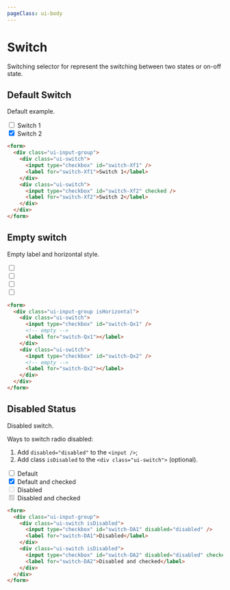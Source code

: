 ```yaml
---
pageClass: ui-body
---
```


# Switch

Switching selector for represent the switching between two states or on-off state.

## Default Switch

Default example.

<section class="ui-section">
  <form>
    <div class="ui-input-group">
      <div class="ui-switch">
        <input type="checkbox" id="switch-Xf1" />
        <label for="switch-Xf1">Switch 1</label>
      </div>
      <div class="ui-switch">
        <input type="checkbox" id="switch-Xf2" checked />
        <label for="switch-Xf2">Switch 2</label>
      </div>
    </div>
  </form>
</section>

```html
<form>
  <div class="ui-input-group">
    <div class="ui-switch">
      <input type="checkbox" id="switch-Xf1" />
      <label for="switch-Xf1">Switch 1</label>
    </div>
    <div class="ui-switch">
      <input type="checkbox" id="switch-Xf2" checked />
      <label for="switch-Xf2">Switch 2</label>
    </div>
  </div>
</form>
```

## Empty switch

Empty label and horizontal style.

<section class="ui-section">
  <form>
    <div class="ui-input-group isHorizontal">
      <div class="ui-switch">
        <input type="checkbox" id="switch-Qx1" />
        <!-- empty -->
        <label for="switch-Qx1"></label>
      </div>
      <div class="ui-switch">
        <input type="checkbox" id="switch-Qx2" />
        <!-- empty -->
        <label for="switch-Qx2"></label>
      </div>
      <div class="ui-switch">
        <input type="checkbox" id="switch-Qx3" />
        <!-- empty -->
        <label for="switch-Qx3"></label>
      </div>
      <div class="ui-switch">
        <input type="checkbox" id="switch-Qx4" />
        <!-- empty -->
        <label for="switch-Qx4"></label>
      </div>
    </div>
  </form>
</section>

```html
<form>
  <div class="ui-input-group isHorizontal">
    <div class="ui-switch">
      <input type="checkbox" id="switch-Qx1" />
      <!-- empty -->
      <label for="switch-Qx1"></label>
    </div>
    <div class="ui-switch">
      <input type="checkbox" id="switch-Qx2" />
      <!-- empty -->
      <label for="switch-Qx2"></label>
    </div>
  </div>
</form>
```

## Disabled Status

Disabled switch.

Ways to switch radio disabled:

1. Add `disabled="disabled"` to the `<input />`;
2. Add class `isDisabled` to the `<div class="ui-switch">` (optional).

<section class="ui-section">
  <form>
    <div class="ui-input-group">
      <div class="ui-switch">
        <input type="checkbox" id="switch-DA111" />
        <label for="switch-DA111">Default</label>
      </div>
      <div class="ui-switch">
        <input type="checkbox" id="switch-DA112" checked />
        <label for="switch-DA112">Default and checked</label>
      </div>
      <div class="ui-switch isDisabled">
        <input type="checkbox" id="switch-DA1" disabled="disabled" />
        <label for="switch-DA1">Disabled</label>
      </div>
      <div class="ui-switch isDisabled">
        <input type="checkbox" id="switch-DA2" disabled="disabled" checked />
        <label for="switch-DA2">Disabled and checked</label>
      </div>
    </div>
  </form>
</section>

```html
<form>
  <div class="ui-input-group">
    <div class="ui-switch isDisabled">
      <input type="checkbox" id="switch-DA1" disabled="disabled" />
      <label for="switch-DA1">Disabled</label>
    </div>
    <div class="ui-switch isDisabled">
      <input type="checkbox" id="switch-DA2" disabled="disabled" checked />
      <label for="switch-DA2">Disabled and checked</label>
    </div>
  </div>
</form>
```
